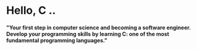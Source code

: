 # Hello, C ..

#### "Your first step in computer science and becoming a software engineer. Develop your programming skills by learning C: one of the most fundamental programming languages."
